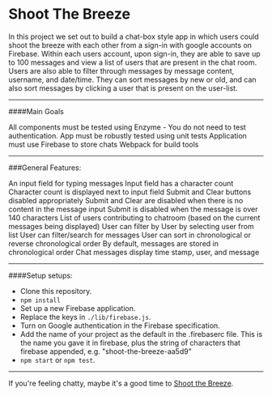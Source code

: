 # Shoot The Breeze

In this project we set out to build a chat-box style app in which users could shoot the breeze with each other from a sign-in with google accounts on Firebase. Within each users account, upon sign-in, they are able to save up to 100 messages and view a list of users that are present in the chat room. Users are also able to filter through messages by message content, username, and date/time. They can sort messages by new or old, and can also sort messages by clicking a user that is present on the user-list. 

---
####Main Goals

All components must be tested using Enzyme - You do not need to test authentication.
App must be robustly tested using unit tests
Application must use Firebase to store chats
Webpack for build tools

---
###General Features:

An input field for typing messages
Input field has a character count
Character count is displayed next to input field
Submit and Clear buttons disabled appropriately
Submit and Clear are disabled when there is no content in the message input
Submit is disabled when the message is over 140 characters
List of users contributing to chatroom (based on the current messages being displayed)
User can filter by User by selecting user from list
User can filter/search for messages
User can sort in chronological or reverse chronological order
By default, messages are stored in chronological order
Chat messages display time stamp, user, and message

---
####Setup setups:

- Clone this repository.
- `npm install`
- Set up a new Firebase application.
- Replace the keys in `./lib/firebase.js`.
- Turn on Google authentication in the Firebase specification.
- Add the name of your project as the default in the .firebaserc file. This is the name you gave it in firebase, plus the string of characters that firebase appended, e.g. "shoot-the-breeze-aa5d9" 
- `npm start` or `npm test`.

---
If you're feeling chatty, maybe it's a good time to [Shoot the Breeze](https://shoot-the-breeze-b2fe6.firebaseapp.com/).
